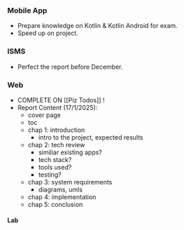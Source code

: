 ### Mobile App
- Prepare knowledge on Kotlin & Kotlin Android for exam.
- Speed up on project.
### ISMS
- Perfect the report before December.
### Web 
- COMPLETE ON [[Piz Todos]] !
- Report Content (17/1/2025):
	- cover page
	- toc
	- chap 1: introduction
		- intro to the project, expected results
	- chap 2: tech review
		- similiar existing apps?
		- tech stack?
		- tools used?
		- testing?
	- chap 3: system requirements
		- diagrams, umls
	- chap 4: implementation
	- chap 5: conclusion
#### Lab
